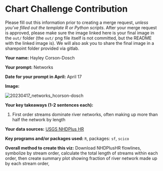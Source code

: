 # Chart Challenge Contribution

Please fill out this information prior to creating a merge request, *unless you've filled out the template R or Python scripts*. After your merge request is approved, please make sure the image linked here is your final image in the `out/` folder (the `out/` png file itself is not committed, but the README with the linked image is). We will also ask you to share the final image in a sharepoint folder provided via gitlab.

**Your name:** Hayley Corson-Dosch

**Your prompt:** Networks

**Date for your prompt in April:** April 17

**Image:**

![20230417_networks_hcorson-dosch](https://github.com/DOI-USGS/vizlab-chart-challenge-23/assets/54007288/eb1eb42f-e712-4c2f-8d5d-bb7ef20563c5)

**Your key takeaways (1-2 sentences each):**

1. First order streams dominate river networks, often making up more than half the network by length

**Your data sources:**
[USGS NHDPlus HR](https://www.usgs.gov/national-hydrography/nhdplus-high-resolution)

**Key programs and/or packages used:**
`R`, packages: `sf`, `scico`

**Overall method to create this viz:**
Download NHDPlusHR flowlines, symbolize by stream order, calculate the total length of streams within each order, then create summary plot showing fraction of river network made up by each stream order, 
